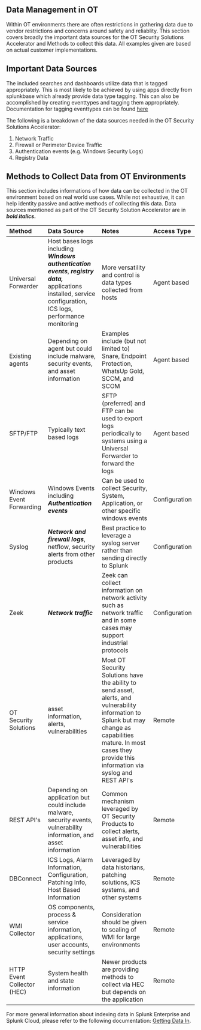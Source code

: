 ## Data Management in OT

Within OT environments there are often restrictions in gathering data due to vendor restrictions and concerns around safety and reliablity.   This section covers broadly the important data sources for the OT Security Solutions Accelerator and Methods to collect this data.  All examples given are based on actual customer implementations.

## Important Data Sources

The included searches and dashboards utilize data that is tagged appropriately.  This is most likely to be achieved by using apps directly from splunkbase which already provide data type tagging.  This can also be accomplished by creating eventtypes and tagging them appropriately.  Documentation for tagging eventtypes can be found [here](https://docs.splunk.com/Documentation/SplunkCloud/latest/Knowledge/Tageventtypes)

The following is a breakdown of the data sources needed in the OT Security Solutions Accelerator:
1. Network Traffic
2. Firewall or Perimeter Device Traffic
3. Authentication events (e.g. Windows Security Logs)
4. Registry Data

## Methods to Collect Data from OT Environments

This section includes informations of how data can be collected in the OT environment based on real world use cases.  While not exhaustive, it can help identity passive and active methods of collecting this data.  Data sources mentioned as part of the OT Security Solution Accelerator are in ***bold italics.***

| Method        | Data Source       | Notes       | Access Type       |
|:--------------|:------------------|:------------------|:----------------- |
| Universal Forwarder | Host bases logs including ***Windows authentication events***, ***registry data,*** applications installed, service configuration, ICS logs, performance monitoring | More versatility and control is data types collected from hosts | Agent based |
| Existing agents | Depending on agent but could include malware, security events, and asset information | Examples include (but not limited to) Snare, Endpoint Protection, WhatsUp Gold, SCCM, and SCOM | Agent based |
| SFTP/FTP | Typically text based logs | SFTP (preferred) and FTP can be used to export logs periodically to systems using a Universal Forwarder to forward the logs | Agent based |
| Windows Event Forwarding | Windows Events including ***Authentication events*** | Can be used to collect Security, System, Application, or other specific windows events | Configuration |
| Syslog | ***Network and firewall logs***, netflow, security alerts from other products | Best practice to leverage a syslog server rather than sending directly to Splunk | Configuration |
| Zeek | ***Network traffic*** | Zeek can collect information on network activity such as network traffic and in some cases may support industrial protocols | Configuration|
| OT Security Solutions | asset information, alerts, vulnerabilities | Most OT Security Solutions have the ability to send asset, alerts, and vulnerability information to Splunk but may change as capabilities mature.  In most cases they provide this information via syslog and REST API's | Remote |
| REST API's | Depending on application but could include malware, security events, vulnerability information, and asset information | Common mechanism leveraged by OT Security Products to collect alerts, asset info, and vulnerabilities | Remote |
| DBConnect | ICS Logs, Alarm Information, Configuration, Patching Info, Host Based Information | Leveraged by data historians, patching solutions, ICS systems, and other systems | Remote |
| WMI Collector | OS components, process & service information, applications, user accounts, security settings | Consideration should be given to scaling of WMI for large environments| Remote |
| HTTP Event Collector (HEC) | System health and state information | Newer products are providing methods to collect via HEC but depends on the application | Remote |

For more general information about indexing data in Splunk Enterprise and Splunk Cloud, please refer to the following documentation: [Getting Data In](https://docs.splunk.com/Documentation/Splunk/latest/Data/WhatSplunkcanmonitor).​
